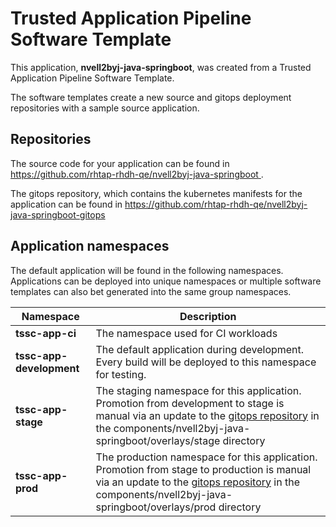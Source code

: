 # Trusted Application Pipeline Software Template

This application, **nvell2byj-java-springboot**, was created from a Trusted Application Pipeline Software Template.

The software templates create a new source and gitops deployment repositories with a sample source application. 

## Repositories

The source code for your application can be found in [https://github.com/rhtap-rhdh-qe/nvell2byj-java-springboot ](https://github.com/rhtap-rhdh-qe/nvell2byj-java-springboot ).
 
The gitops repository, which contains the kubernetes manifests for the application can be found in 
[https://github.com/rhtap-rhdh-qe/nvell2byj-java-springboot-gitops ](https://github.com/rhtap-rhdh-qe/nvell2byj-java-springboot-gitops ) 

## Application namespaces 

The default application will be found in the following namespaces. Applications can be deployed into unique namespaces or multiple software templates can also bet generated into the same group namespaces.  

|  Namespace   |  Description   |  
| -------- | -------- |
| **tssc-app-ci** | The namespace used for CI workloads |
| **tssc-app-development** | The default application during development. Every build will be deployed to this namespace for testing. |
| **tssc-app-stage** | The staging namespace for this application. Promotion from development to stage is manual via an update to the [gitops repository](https://github.com/rhtap-rhdh-qe/nvell2byj-java-springboot-gitops ) in the components/nvell2byj-java-springboot/overlays/stage directory |
| **tssc-app-prod** | The production namespace for this application. Promotion from stage to production is manual via an update to the [gitops repository](https://github.com/rhtap-rhdh-qe/nvell2byj-java-springboot-gitops ) in the components/nvell2byj-java-springboot/overlays/prod directory |